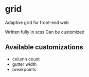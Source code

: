 # grid
Adaptive grid for front-end web

Written fully in scss
Can be customized

## Available customizations

* column count
* gutter width
* breakpoints
